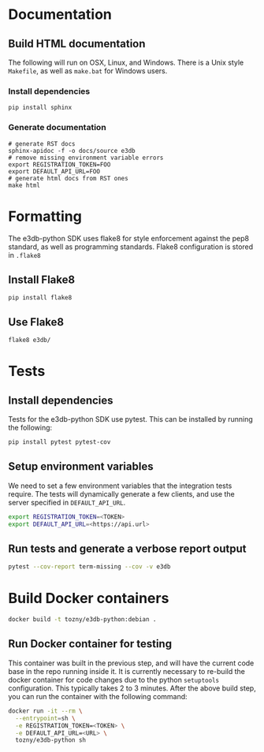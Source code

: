 # Documentation

## Build HTML documentation

The following will run on OSX, Linux, and Windows. There is a Unix style `Makefile`, as well as `make.bat` for Windows users.

### Install dependencies
```
pip install sphinx
```

### Generate documentation
```
# generate RST docs
sphinx-apidoc -f -o docs/source e3db
# remove missing environment variable errors
export REGISTRATION_TOKEN=FOO
export DEFAULT_API_URL=FOO
# generate html docs from RST ones
make html
```

# Formatting

The e3db-python SDK uses flake8 for style enforcement against the pep8 standard, as well as programming standards. Flake8 configuration is stored in `.flake8`

## Install Flake8

```
pip install flake8
```

## Use Flake8
```
flake8 e3db/
```

# Tests

## Install dependencies
Tests for the e3db-python SDK use pytest. This can be installed by running the following:
```bash
pip install pytest pytest-cov
```

## Setup environment variables

We need to set a few environment variables that the integration tests require.
The tests will dynamically generate a few clients, and use the server specified
in `DEFAULT_API_URL`.

```bash
export REGISTRATION_TOKEN=<TOKEN>
export DEFAULT_API_URL=<https://api.url>
```

## Run tests and generate a verbose report output

```bash
pytest --cov-report term-missing --cov -v e3db
```

# Build Docker containers

```bash
docker build -t tozny/e3db-python:debian .
```

## Run Docker container for testing

This container was built in the previous step, and will have the current code base in the repo running inside it. It is currently necessary to re-build the docker container for code changes due to the python `setuptools` configuration. This typically takes 2 to 3 minutes. After the above build step, you can run the container with the following command:

```bash
docker run -it --rm \
  --entrypoint=sh \
  -e REGISTRATION_TOKEN=<TOKEN> \
  -e DEFAULT_API_URL=<URL> \
  tozny/e3db-python sh
```
